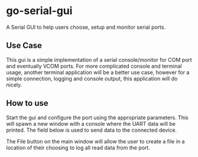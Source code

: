 # go-serial-gui
A Serial GUI to help users choose, setup and monitor serial ports. 

## Use Case 

This gui is a simple implementation of a serial console/monitor for COM port and eventually VCOM ports. 
For more complicated console and terminal usage, another terminal application will be a better use case, however for a simple connection, logging and console output, this application will do nicely. 

## How to use

Start the gui and configure the port using the appropriate parameters.
This will spawn a new window with a console where the UART data will be printed.
The field below is used to send data to the connected device.

The File button on the main window will allow the user to create a file in a location of their choosing to log all read data from the port.

